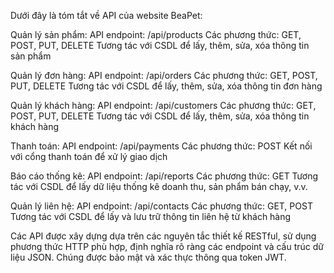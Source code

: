 Dưới đây là tóm tắt về API của website BeaPet:

Quản lý sản phẩm:
API endpoint: /api/products
Các phương thức: GET, POST, PUT, DELETE
Tương tác với CSDL để lấy, thêm, sửa, xóa thông tin sản phẩm

Quản lý đơn hàng:
API endpoint: /api/orders
Các phương thức: GET, POST, PUT, DELETE
Tương tác với CSDL để lấy, thêm, sửa, xóa thông tin đơn hàng

Quản lý khách hàng:
API endpoint: /api/customers
Các phương thức: GET, POST, PUT, DELETE
Tương tác với CSDL để lấy, thêm, sửa, xóa thông tin khách hàng

Thanh toán:
API endpoint: /api/payments
Các phương thức: POST
Kết nối với cổng thanh toán để xử lý giao dịch

Báo cáo thống kê:
API endpoint: /api/reports
Các phương thức: GET
Tương tác với CSDL để lấy dữ liệu thống kê doanh thu, sản phẩm bán chạy, v.v.

Quản lý liên hệ:
API endpoint: /api/contacts
Các phương thức: GET, POST
Tương tác với CSDL để lấy và lưu trữ thông tin liên hệ từ khách hàng

Các API được xây dựng dựa trên các nguyên tắc thiết kế RESTful, sử dụng phương thức HTTP phù hợp, định nghĩa rõ ràng các endpoint và cấu trúc dữ liệu JSON. Chúng được bảo mật và xác thực thông qua token JWT.
